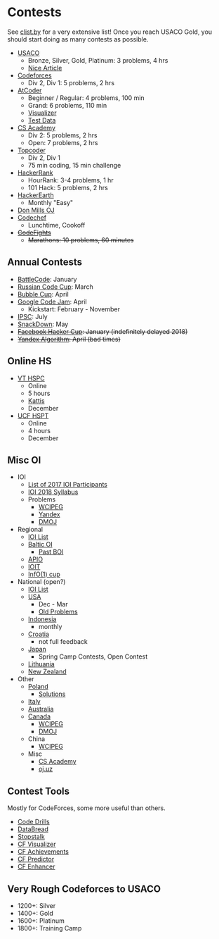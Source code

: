 # Contests
See [clist.by](http://clist.by/) for a very extensive list! Once you reach USACO Gold, you should start doing as many contests as possible.

  * [USACO](http://www.usaco.org/)
    * Bronze, Silver, Gold, Platinum: 3 problems, 4 hrs
    * [Nice Article](https://www.usenix.org/legacy/bodinfo/bod/bodmarch10/future.pdf)
  * [Codeforces](http://codeforces.com/)
    * Div 2, Div 1: 5 problems, 2 hrs
  * [AtCoder](https://atcoder.jp/)
    * Beginner / Regular: 4 problems, 100 min 
    * Grand: 6 problems, 110 min
    * [Visualizer](https://kenkoooo.com/atcoder/)
    * [Test Data](http://codeforces.com/blog/entry/46389)
  * [CS Academy](https://csacademy.com/)
    * Div 2: 5 problems, 2 hrs
    * Open: 7 problems, 2 hrs
  * [Topcoder](https://www.topcoder.com/my-dashboard/)
    * Div 2, Div 1
    * 75 min coding, 15 min challenge
  * [HackerRank](https://www.hackerrank.com/dashboard)
    * HourRank: 3-4 problems, 1 hr
    * 101 Hack: 5 problems, 2 hrs
  * [HackerEarth](http://hackerearth.com/)
    * Monthly "Easy"
  * [Don Mills OJ](http://dmoj.ca/)
  * [Codechef](http://codechef.com/)
    * Lunchtime, Cookoff
  * ~~[CodeFights](https://codefights.com/)~~
    * ~~Marathons: 10 problems, 60 minutes~~

## Annual Contests 
  * [BattleCode](https://www.battlecode.org): January
  * [Russian Code Cup](http://www.russiancodecup.ru/en/): March
  * [Bubble Cup](http://bubblecup.org/): April
  * [Google Code Jam](https://code.google.com/codejam/): April
    * Kickstart: February - November
  * [IPSC](https://ipsc.ksp.sk/rules): July 
  * [SnackDown](https://www.codechef.com/snackdown/2017/schedule): May
  * ~~[Facebook Hacker Cup](https://www.facebook.com/hackercup/): January (indefinitely delayed 2018)~~
  * ~~[Yandex Algorithm](https://contest.yandex.ru/contest-list/): April (bad times)~~
  
## Online HS

 * [VT HSPC](https://icpc.cs.vt.edu/#/hscontest2017)
    * Online
    * 5 hours
    * [Kattis](https://open.kattis.com/problem-sources/2016%20Virginia%20Tech%20High%20School%20Programming%20Contest)
    * December
  * [UCF HSPT](https://hspt.ucfprogrammingteam.org/index.php/hspt-online-edition)
    * Online
    * 4 hours
    * December
    
## Misc OI

  * IOI
    * [List of 2017 IOI Participants](http://weaselcrow.com/pro/cf/ioi2017/)
    * [IOI 2018 Syllabus](https://people.ksp.sk/~misof/ioi-syllabus/ioi-syllabus.pdf)
    * Problems
      * [WCIPEG](http://wcipeg.com)
      * [Yandex](https://contest.yandex.ru/ioi/Info/)
      * [DMOJ](https://dmoj.ca/problems/?search=ioi)
  * Regional
    * [IOI List](http://www.ioinformatics.org/contest/regional.shtml)
    * [Baltic OI](http://www.boi2017.org/)
      * [Past BOI](https://cses.fi/boi/list/)
    * [APIO](http://apio-olympiad.org/)
    * [IOIT](http://ioit.altervista.org/2018-teams-and-contests-.html)
    * [InfO(1) cup](http://info1cup.com/)
  * National (open?)
    * [IOI List](http://www.ioinformatics.org/contest/national.shtml)
    * [USA](http://www.usaco.org/)
      * Dec - Mar
      * [Old Problems](http://tjsct.wikidot.com/usaco/)
    * [Indonesia](https://competition.ia-toki.org/contests)
      * monthly
    * [Croatia](http://hsin.hr/coci/)
      * not full feedback
    * [Japan](http://cms.ioi-jp.org/)
      * Spring Camp Contests, Open Contest
    * [Lithuania](http://online.lmio.lt/)
    * [New Zealand](http://www.nzoi.org.nz/nzic/)
  * Other
    * [Poland](https://szkopul.edu.pl/portal/)
      * [Solutions](https://www.oi.edu.pl/old/php/show.php?ac=e190000)
    * [Italy](https://training.olinfo.it/#/overview)
    * [Australia](https://orac.amt.edu.au/)
    * [Canada](https://cemc.math.uwaterloo.ca/contests/computing.html)
      * [WCIPEG](https://wcipeg.com/problems/cat%3Dccc%2Cshow%3D50)
      * [DMOJ](https://dmoj.ca/problems/?category=24)
    * China
      * [WCIPEG](https://wcipeg.com/problems/cat%3Dnoi%2Cshow%3D50)
    * Misc
      * [CS Academy](https://csacademy.com/contests/)
      * [oj.uz](https://oj.uz/)

  
## Contest Tools

Mostly for CodeForces, some more useful than others.

  * [Code Drills](http://code-drills.com/)
  * [DataBread](http://databread.in/board.php)
  * [Stopstalk](https://www.stopstalk.com)
  * [CF Visualizer](http://cfviz.netlify.com/compare.html)
  * [CF Achievements](http://cfa.yuldashev.net/)
  * [CF Predictor](https://chrome.google.com/webstore/detail/cf-predictor/ocfloejijfhhkkdmheodbaanephbnfhn)
  * [CF Enhancer](https://chrome.google.com/webstore/detail/codeforces-enhancer/ocmandagmgmkcplckgnfgaokpgkfenmp)
  
## Very Rough Codeforces to USACO
  * 1200+: Silver
  * 1400+: Gold
  * 1600+: Platinum
  * 1800+: Training Camp
